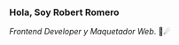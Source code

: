 ### Hola, Soy Robert Romero
*Frontend Developer y Maquetador Web*. 👋☄

<!--
**robertrm0/Robertrm0** is a ✨ _special_ ✨ repository because its `README.md` (this file) appears on your GitHub profile.

**
Me llamo Robert Romero Medina, naci en una isla🏖 hermosa del caribe llamada Republica Dominicana.🇩🇴❤
**

Here are some ideas to get you started:

- 🔭 I’m currently working on ...
- 🌱 I’m currently learning ...
- 👯 I’m looking to collaborate on ...
- 🤔 I’m looking for help with ...
- 💬 Ask me about ...
- 📫 How to reach me: ...
- 😄 Pronouns: ...
- ⚡ Fun fact: ...
-->
